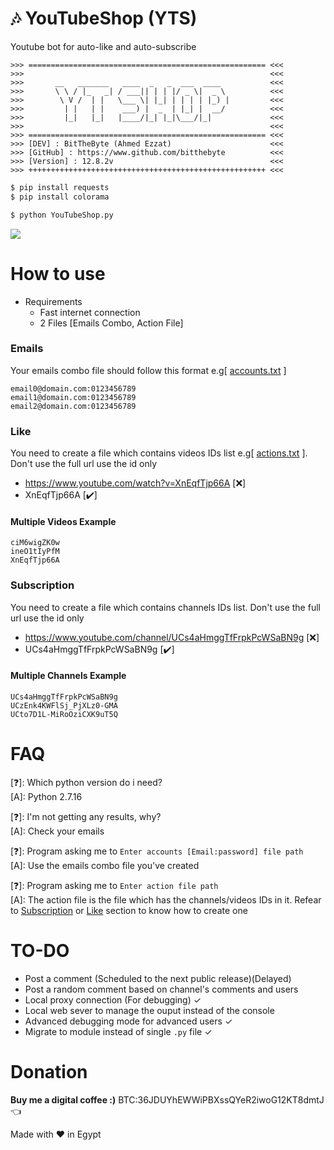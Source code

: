 # :notes: YouTubeShop (YTS)
 
Youtube bot for auto-like and auto-subscribe  

```
>>> ===================================================== <<<
>>> 	                                                  <<<
>>> 	  __   _______   ____  _   _  ___  ____           <<<
>>> 	  \ \ / |_   _| / ___|| | | |/ _ \|  _ \          <<<
>>> 	   \ V /  | |   \___ \| |_| | | | | |_) |         <<<
>>> 	    | |   | |    ___) |  _  | |_| |  __/          <<<
>>> 	    |_|   |_|   |____/|_| |_|\___/|_|             <<<
>>> 	                                                  <<<
>>> ===================================================== <<<
>>> [DEV] : BitTheByte (Ahmed Ezzat)                      <<<
>>> [GitHub] : https://www.github.com/bitthebyte          <<<
>>> [Version] : 12.8.2v                                   <<<
>>> +++++++++++++++++++++++++++++++++++++++++++++++++++++ <<<
```
```bash
$ pip install requests
$ pip install colorama
```
```bash
$ python YouTubeShop.py
```

![](screenshots/main.png)

# How to use
- Requirements
  - Fast internet connection
  - 2 Files [Emails Combo, Action File]

### Emails
Your emails combo file should follow this format e.g[ [accounts.txt](https://github.com/BitTheByte/YouTubeShop/blob/master/test/accounts.txt) ]
```
email0@domain.com:0123456789
email1@domain.com:0123456789
email2@domain.com:0123456789
```

  
### Like
You need to create a file which contains videos IDs list e.g[ [actions.txt](https://github.com/BitTheByte/YouTubeShop/blob/master/test/actions.txt) ]. Don't use the full url use the id only
- https://www.youtube.com/watch?v=XnEqfTjp66A [❌]
- XnEqfTjp66A [✔️]
#### Multiple Videos Example
```
ciM6wigZK0w
ineO1tIyPfM
XnEqfTjp66A
```
  
### Subscription
You need to create a file which contains channels IDs list. Don't use the full url use the id only
- https://www.youtube.com/channel/UCs4aHmggTfFrpkPcWSaBN9g [❌]
- UCs4aHmggTfFrpkPcWSaBN9g [✔️]
#### Multiple Channels Example
```
UCs4aHmggTfFrpkPcWSaBN9g
UCzEnk4KWFlSj_PjXLz0-GMA
UCto7D1L-MiRoOziCXK9uT5Q
```

# FAQ
[❓]: Which python version do i need?    
[A]:  Python 2.7.16    
  
[❓]: I'm not getting any results, why?  
[A]:  Check your emails 

[❓]: Program asking me to  `Enter accounts [Email:password] file path`  
[A]:  Use the emails combo file you've created   
    
[❓]: Program asking me to `Enter action file path`  
[A]:  The action file is the file which has the channels/videos IDs in it. Refear to [Subscription](#subscription) or [Like](#like) section to know how to create one

# TO-DO
- Post a comment (Scheduled to the next public release)(Delayed)
- Post a random comment based on channel's comments and users
- Local proxy connection (For debugging)  ✓
- Local web sever to manage the ouput instead of the console
- Advanced debugging mode for advanced users ✓
- Migrate to module instead of single `.py` file ✓

# Donation
**Buy me a digital coffee :)** BTC:36JDUYhEWWiPBXssQYeR2iwoG12KT8dmtJ :point_left:  

Made with ❤️ in Egypt 
